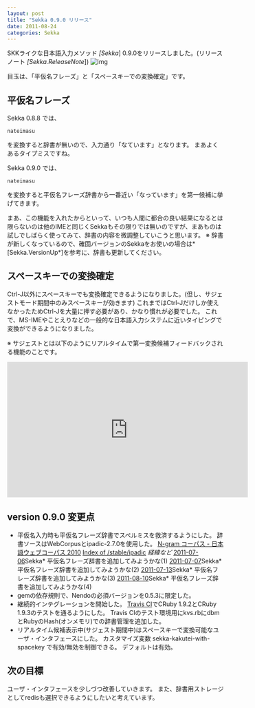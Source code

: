 ```yaml
---
layout: post
title: "Sekka 0.9.0 リリース"
date: 2011-08-24
categories: Sekka
---
```

SKKライクな日本語入力メソッド *[Sekka*] 0.9.0をリリースしました。(リリースノート *[Sekka.ReleaseNote*])
 ![img](http://mrg.bz/NbpKsE)

目玉は、「平仮名フレーズ」と「スペースキーでの変換確定」です。

## 平仮名フレーズ
Sekka 0.8.8 では、
```
nateimasu
```
を変換すると辞書が無いので、入力通り「なています」となります。
まあよくあるタイプミスですね。

Sekka 0.9.0 では、
```
nateimasu
```
を変換すると平仮名フレーズ辞書から一番近い「なっています」を第一候補に挙げてきます。

まあ、この機能を入れたからといって、いつも人間に都合の良い結果になるとは限らないのは他のIMEと同じくSekkaもその限りでは無いのですが、まあものは試しでしばらく使ってみて、辞書の内容を微調整していこうと思います。
※ 辞書が新しくなっているので、確固バージョンのSekkaをお使いの場合は*[Sekka.VersionUp*]を参考に、辞書も更新してください。

## スペースキーでの変換確定
Ctrl-J以外にスペースキーでも変換確定できるようになりました。(但し、サジェストモード期間中のみスペースキーが効きます)
これまではCtrl-Jだけしか使えなかったためCtrl-Jを大量に押す必要があり、かなり慣れが必要でした。
これで、MS-IMEやことえりなどの一般的な日本語入力システムに近いタイピングで変換ができるようになりました。

※ サジェストとは以下のようにリアルタイムで第一変換候補フィードバックされる機能のことです。
 <iframe width="560" height="315" src="https://www.youtube.com/embed/xVgO1JoOKAs" frameborder="0" allowfullscreen></iframe>

## version 0.9.0 変更点
- 平仮名入力時も平仮名フレーズ辞書でスペルミスを救済するようにした。
 辞書ソースはWebCorpusとipadic-2.7.0を使用した。
  [N-gram コーパス - 日本語ウェブコーパス 2010](http://s-yata.jp/corpus/nwc2010/ngrams/)
  [Index of /stable/ipadic](http://chasen.aist-nara.ac.jp/stable/ipadic/)
  *経緯など*
   [2011-07-06](2011-07-06-post.md)Sekka* 平仮名フレーズ辞書を追加してみようかな(1)
   [2011-07-07](2011-07-07-post.md)Sekka* 平仮名フレーズ辞書を追加してみようかな(2)
   [2011-07-13](2011-07-13-post.md)Sekka* 平仮名フレーズ辞書を追加してみようかな(3)
   [2011-08-10](2011-08-10-post.md)Sekka* 平仮名フレーズ辞書を追加してみようかな(4)
- gemの依存規則で、Nendoの必須バージョンを0.5.3に限定した。
- 継続的インテグレーションを開始した。
  [Travis CI](http://travis-ci.org/)でCRuby 1.9.2とCRuby 1.9.3のテストを通るようにした。
  Travis CIのテスト環境用にkvs.rbにdbmとRubyのHash(オンメモリ)での辞書管理を追加した。
- リアルタイム候補表示中(サジェスト期間中)はスペースキーで変換可能なユーザ・インタフェースにした。
 カスタマイズ変数 sekka-kakutei-with-spacekey で有効/無効を制御できる。
 デフォルトは有効。

## 次の目標
ユーザ・インタフェースを少しづつ改善していきます。
また、辞書用ストレージとしてredisも選択できるようにしたいと考えています。

